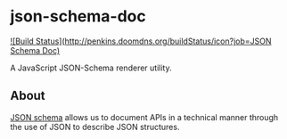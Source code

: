 json-schema-doc
===============

[![Build Status](http://penkins.doomdns.org/buildStatus/icon?job=JSON Schema Doc)](http://penkins.doomdns.org/job/JSON%20Schema%20Doc/)

A JavaScript JSON-Schema renderer utility.

About
-----

[JSON schema](http://json-schema.org/) allows us to document APIs in a technical manner through the use of JSON to describe JSON structures.
